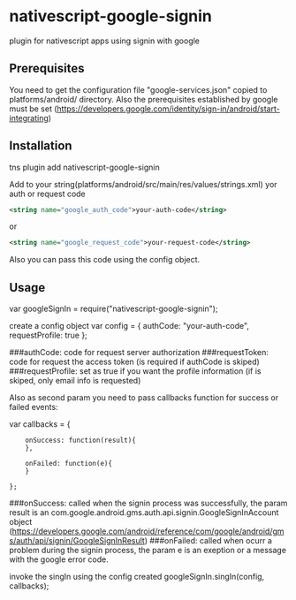 # nativescript-google-signin
plugin for nativescript apps using signin with google

## Prerequisites
You need to get the configuration file "google-services.json" copied to platforms/android/ directory. Also the prerequisites established by google must be set (https://developers.google.com/identity/sign-in/android/start-integrating)


## Installation
tns plugin add nativescript-google-signin

Add to your string(platforms/android/src/main/res/values/strings.xml) yor auth or request code
```xml
<string name="google_auth_code">your-auth-code</string>
```
or
```xml
<string name="google_request_code">your-request-code</string>
```

Also you can pass this code using the config object.

## Usage

var googleSignIn = require("nativescript-google-signin");

create a config object
var config = {
        authCode: "your-auth-code",
        requestProfile: true
};

###authCode: code for request server authorization
###requestToken: code for request the access token (is required if authCode is skiped)
###requestProfile: set as true if you want the profile information (if is skiped, only email info is requested)

Also as second param you need to pass callbacks function for success or failed events:

var callbacks = {

        onSuccess: function(result){
        },

        onFailed: function(e){
        }

    };

###onSuccess: called when the signin process was successfully, the param result is an com.google.android.gms.auth.api.signin.GoogleSignInAccount object (https://developers.google.com/android/reference/com/google/android/gms/auth/api/signin/GoogleSignInResult)
###onFailed: called when ocurr a problem during the signin process, the param e is an exeption or a message with the google error code.


invoke the singIn using the config created
googleSignIn.singIn(config, callbacks);

